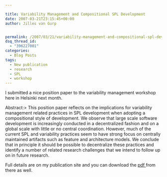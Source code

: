 ```yaml
---

title: Variability Management and Compositional SPL Development
date: 2007-03-21T23:15:45+00:00
author: Jilles van Gurp


permalink: /2007/03/21/variability-management-and-compositional-spl-development/
dsq_thread_id:
  - "396227001"
categories:
  - Blog Posts
tags:
  - New publication
  - research
  - SPL
  - workshop
---
```

I submitted a nice position paper to the variability management workshop here in Helsinki next month.

Abstract:> This position paper reflects on the implications for variability management related practices in SPL development when adopting a compositional style of development. We observe that large scale software development is increasingly conducted in a decentralized fashion and on a global scale with little or no central coordination. However, much of the current SPL and variability practices seem to have strong focus on centrally maintained artifacts such as feature and architecture models. We conclude that in principle it should be possible to decentralize these practices and identify a number of related research challenges that we intend to follow up on in future research.

Full details are on my publication site and you can download the [pdf ](https://www.jillesvangurp.com/publications.html/SVMhelsinki2007r.pdf)from there as well.

